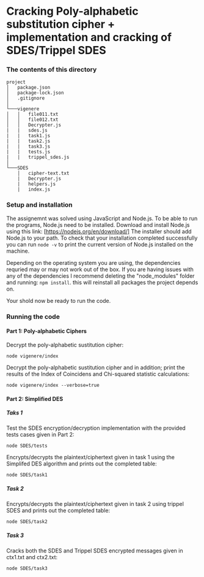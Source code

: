 # Cracking Poly-alphabetic substitution cipher + implementation and cracking of SDES/Trippel SDES

### The contents of this directory

```
project
│   package.json
│   package-lock.json    
│   .gitignore     
│
└───vigenere
│   │   file011.txt
│   │   file012.txt
│   │   Decrypter.js
|   |   sdes.js
|   |   task1.js
|   |   task2.js
|   |   task3.js
|   |   tests.js
|   |   trippel_sdes.js
│   
└───SDES
    │   cipher-text.txt
    |   Decrypter.js
    |   helpers.js
    |   index.js
```


### Setup and installation
The assignemnt was solved using JavaScript and Node.js. To be able to run the programs, Node.js need to be installed.
Download and install Node.js using this link: [https://nodejs.org/en/download/]
The installer should add Node.js to your path. To check that your installation completed successfully you can run `node -v`
to print the current version of Node.js installed on the machine.

Depending on the operating system you are using, the dependencies requried may or may not work out of the box. 
If you are having issues with any of the dependencies I recommend deleting the "node_modules" folder and running:
`npm install`. this will reinstall all packages the project depends on.

Your shold now be ready to run the code.

### Running the code

#### Part 1: Poly-alphabetic Ciphers
Decrypt the poly-alphabetic sustitution cipher:

`node vigenere/index` 

Decrypt the poly-alphabetic sustitution cipher and in addition; print the results of the Index of Coincidens and Chi-squared statistic calculations:

`node vigenere/index --verbose=true`

#### Part 2: Simplified DES

##### Taks 1
Test the SDES encryption/decryption implementation with the provided tests cases given in Part 2:

`node SDES/tests`

Encrypts/decrypts the plaintext/ciphertext given in task 1 using the Simplifed DES algorithm and prints out the completed table:

`node SDES/task1`

##### Task 2
Encrypts/decrypts the plaintext/ciphertext given in task 2 using trippel SDES and prints out the completed table:

`node SDES/task2`

##### Task 3
Cracks both the SDES and Trippel SDES encrypted messages given in ctx1.txt and ctx2.txt:

`node SDES/task3`

